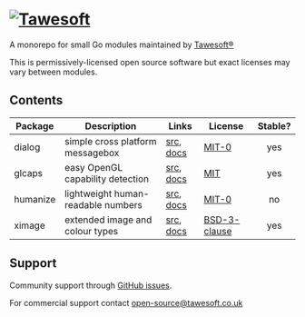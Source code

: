 [![Tawesoft](https://www.tawesoft.co.uk/media/0/logo-240r.png)](https://tawesoft.co.uk/go)
================================================================================

A monorepo for small Go modules maintained by [Tawesoft&reg;](https://www.tawesoft.co.uk/go)

This is permissively-licensed open source software but exact licenses may vary between modules.

Contents
--------

| Package  | Description                              | Links                                   | License                     | Stable?  | 
| -------- | ---------------------------------------- | --------------------------------------- | ----------------------------|:--------:|
| dialog   | simple cross platform messagebox         | [src](./dialog),   [docs][doc_dialog]   | [MIT-0][copy_dialog]        | yes      |
| glcaps   | easy OpenGL capability detection         | [src](./glcaps),   [docs][doc_glcaps]   | [MIT][copy_glcaps]          | yes      |
| humanize | lightweight human-readable numbers       | [src](./humanize), [docs][doc_humanize] | [MIT-0][copy_humanize]      | no       |
| ximage   | extended image and colour types          | [src](./ximage),   [docs][doc_ximage]   | [BSD-3-clause][copy_ximage] | yes      |

[doc_dialog]:   https://godoc.org/tawesoft.co.uk/go/dialog
[doc_glcaps]:   https://godoc.org/tawesoft.co.uk/go/glcaps
[doc_humanize]: https://godoc.org/tawesoft.co.uk/go/humanize
[doc_ximage]:   https://godoc.org/tawesoft.co.uk/go/ximage

[copy_dialog]:   ./dialog/COPYING.md
[copy_glcaps]:   ./glcaps/COPYING.md
[copy_humanize]: ./humanize/COPYING.md
[copy_ximage]:   ./ximage/LICENSE.txt

Support
-------

Community support through [GitHub issues](https://github.com/tawesoft/go/issues).

For commercial support contact open-source@tawesoft.co.uk

